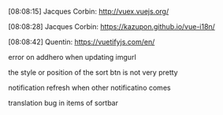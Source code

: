 
[08:08:15] Jacques Corbin: http://vuex.vuejs.org/

[08:08:28] Jacques Corbin: https://kazupon.github.io/vue-i18n/

[08:08:42] Quentin: https://vuetifyjs.com/en/


error on addhero when updating imgurl

the style or position of the sort btn is not very pretty

notification refresh when other notificatino comes


translation bug in items of sortbar